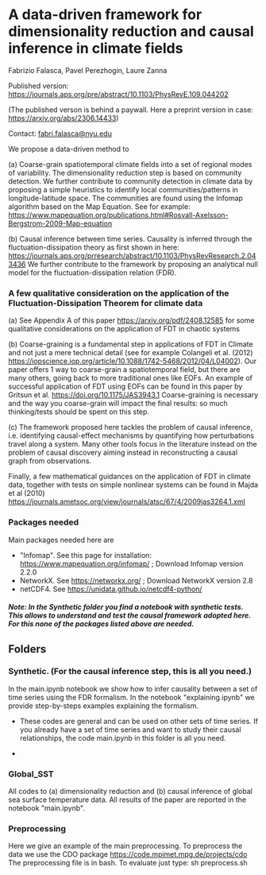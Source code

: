# A data-driven framework for dimensionality reduction and causal inference in climate fields

Fabrizio Falasca, Pavel Perezhogin, Laure Zanna

Published version: https://journals.aps.org/pre/abstract/10.1103/PhysRevE.109.044202

(The published verson is behind a paywall. Here a preprint version in case: https://arxiv.org/abs/2306.14433)

Contact: fabri.falasca@nyu.edu

We propose a data-driven method to 

(a) Coarse-grain spatiotemporal climate fields into a set of regional modes of variability. The dimensionality reduction step is based on community detection. We further contribute to community detection in climate data by proposing a simple heuristics to identify local communities/patterns in longitude-latitude space. The communities are found using the Infomap algorithm based on the Map Equation. See for example: https://www.mapequation.org/publications.html#Rosvall-Axelsson-Bergstrom-2009-Map-equation

(b) Causal inference between time series.
Causality is inferred through the fluctuation-dissipation theory as first shown in here: https://journals.aps.org/prresearch/abstract/10.1103/PhysRevResearch.2.043436 
We further contribute to the framework by proposing an analytical null model for the fluctuation-dissipation relation (FDR). 

### A few qualitative consideration on the application of the Fluctuation-Dissipation Theorem for climate data

(a) See Appendix A of this paper https://arxiv.org/pdf/2408.12585 for some qualitative considerations on the application of FDT in chaotic systems

(b) Coarse-graining is a fundamental step in applications of FDT in Climate and not just a mere technical detail (see for example Colangeli et al. (2012) https://iopscience.iop.org/article/10.1088/1742-5468/2012/04/L04002). Our paper offers 1 way to coarse-grain a spatiotemporal field, but there are many others, going back to more traditional ones like EOFs. An example of successful application of FDT using EOFs can be found in this paper by Gritsun et al. https://doi.org/10.1175/JAS3943.1 Coarse-graining is necessary and the way you coarse-grain will impact the final results: so much thinking/tests should be spent on this step.

(c) The framework proposed here tackles the problem of causal inference, i.e. identifying causal-effect mechanisms by quantifying how perturbations travel along a system. Many other tools focus in the literature instead on the problem of causal discovery aiming instead in reconstructing a causal graph from observations.

Finally, a few mathematical guidances on the application of FDT in climate data, together with tests on simple nonlinear systems can be found in Majda et al (2010) https://journals.ametsoc.org/view/journals/atsc/67/4/2009jas3264.1.xml

### Packages needed
Main packages needed here are 

- "Infomap". See this page for installation: https://www.mapequation.org/infomap/ ; Download Infomap version 2.2.0
- NetworkX. See https://networkx.org/ ; Download NetworkX version 2.8
- netCDF4. See https://unidata.github.io/netcdf4-python/

##### Note: In the Synthetic folder you find a notebook with synthetic tests. This allows to understand and test the causal framework adopted here. For this none of the packages listed above are needed.

## Folders


### Synthetic. (For the causal inference step, this is all you need.)
In the main.ipynb notebook we show how to infer causality between a set of time series using the FDR formalism. In the notebook "explaining.ipynb" we provide step-by-steps examples explaining the formalism. 

- These codes are general and can be used on other sets of time series. If you already have a set of time series and want to study their causal relationships, the code main.ipynb in this folder is all you need.

- 

### Global_SST
All codes to (a) dimensionality reduction and (b) causal inference of global sea surface temperature data. All results of the paper are reported in the notebook "main.ipynb".

### Preprocessing
Here we give an example of the main preprocessing. To preprocess the data we use the CDO package https://code.mpimet.mpg.de/projects/cdo 
The preprocessing file is in bash. To evaluate just type: sh preprocess.sh

